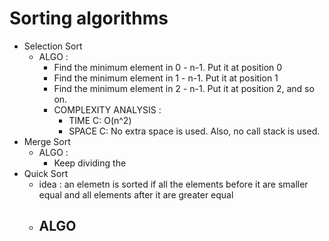 # Sorting algorithms
- Selection Sort
    - ALGO :
        - Find the minimum element in 0 - n-1. Put it at position 0
        - Find the minimum element in 1 - n-1. Put it at position 1
        - Find the minimum element in 2 - n-1. Put it at position 2, and so on.
        - COMPLEXITY ANALYSIS :
            - TIME C: O(n^2)
            - SPACE C: No extra space is used. Also, no call stack is used.
- Merge Sort
    - ALGO :
        - Keep dividing the 
- Quick Sort
    - idea : an elemetn is sorted if all the elements before it are smaller equal and all elements after it are greater equal
    - ALGO
        -